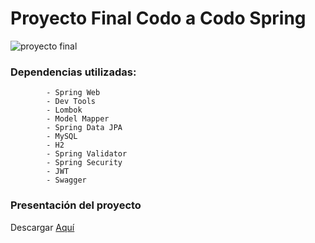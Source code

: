 # Proyecto Final Codo a Codo Spring



![proyecto final](https://github.com/Leangon/agencia-services/assets/116129705/70cb3959-dcd5-4f63-b747-7707e37a1984)


### Dependencias utilizadas:

            - Spring Web
            - Dev Tools
            - Lombok
            - Model Mapper
            - Spring Data JPA
            - MySQL
            - H2
            - Spring Validator
            - Spring Security
            - JWT
            - Swagger


### Presentación del proyecto



Descargar [Aquí](https://github.com/Leangon/agencia-services/files/13666540/Grupo6-.CAC.pdf)




